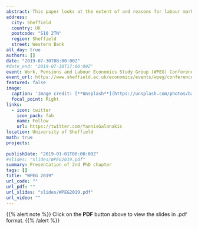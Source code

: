 ```yaml
---
abstract: This paper looks at the extent of and reasons for labour market mismatch of female employees. It utilises a novel indicator of miss-match that can take account of differences across workers in more than one dimension of skill and uses data from the British Household Panel Study and its successor ‘Understanding Society' covering the years 1991-2016. We estimate the incidence of miss-match at 13% to 34% – the proportion changes depending on our specifications. Preliminary work shows that individual and job-specific features drive the effect of female workforce misallocation in the market. The number of children, employment in the public sector and flexibility increase the probability of female mismatch. Recent entrants in the market may experience an expected higher likelihood of mismatch, as well. The risk of unemployment has a significant positive impact. The impact of lone motherhood is hard to pin down, on the other hand, since different specifications give different results.
address:
  city: Sheffield
  country: UK
  postcode: "S10 2TN"
  region: Sheffield
  street: Western Bank
all_day: true
authors: []
date: "2019-07-30T08:00:00Z"
#date_end: "2019-07-30T17:00:00Z"
event: Work, Pensions and Labour Economics Study Group (WPEG) Conference
event_url: https://www.sheffield.ac.uk/economics/events/wpeg/conference/2019-programme
featured: false
image:
  caption: 'Image credit: [**Unsplash**](https://unsplash.com/photos/bzdhc5b3Bxs)'
  focal_point: Right
links:
  - icon: twitter
    icon_pack: fab
    name: Follow
    url: https://twitter.com/YannisGalanakis
location: University of Sheffield
math: true
projects: 
  
publishDate: "2019-01-01T00:00:00Z"
#slides: "slides/WPEG2019.pdf"
summary: Presentation of 2nd PhD chapter
tags: []
title: "WPEG 2019"
url_code: ""
url_pdf: ""
url_slides: "slides/WPEG2019.pdf"
url_video: ""
---
```


{{% alert note %}}
Click on the **PDF** button above to view the slides in .pdf format.
{{% /alert %}}



                                                